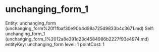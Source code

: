 # unchanging_form_1

Entity: unchanging_form (unchanging_form%20f1fbaf30e90b4d98a725d9833b4c3671.md)
Self: unchanging_form_1 (unchanging_form_1%2012a8e391d23d4584986b2227f93e4974.md)
entityKey: unchanging_form
level: 1
pointCost: 1

[](Untitled%203f002753d1b84aae85e565d8383d4149.md)